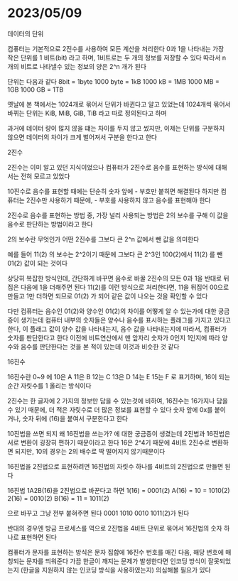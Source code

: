 # 2023/05/09

데이터의 단위

컴퓨터는 기본적으로 2진수를 사용하여 모든 계산을 처리한다
0과 1을 나타내는 가장 작은 단위를 1 비트(bit) 라고 하며, 1비트로는 두 개의 정보를 저장할 수 있다
따라서 n개의 비트로 나타낼수 있는 정보의 양은 2^n 개가 된다

단위는 다음과 같다
8bit = 1byte
1000 byte = 1kB
1000 kB = 1MB
1000 MB = 1GB
1000 GB = 1TB

옛날에 본 책에서는 1024개로 묶어서 단위가 바뀐다고 알고 있었는데
1024개씩 묶어서 바뀌는 단위는 KiB, MiB, GiB, TiB 라고 따로 정의된다고 하며

과거에 데이터 량이 많지 않을 떄는 차이를 두지 않고 썼지만, 이제는 단위를 구분하지 않으면 데이터의 차이가 크게 벌어져서 구분을 한다고 한다



2진수

2진수는 이미 알고 있던 지식이었으나
컴퓨터가 2진수로 음수를 표현하는 방식에 대해서는 전혀 모르고 있었다

10진수로 음수를 표현할 때에는 단순히 숫자 앞에 - 부호만 붙히면 해결된다
하지만 컴퓨터는 2진수만 사용하기 때문에, - 부호를 사용하지 않고 음수를 표현해야 한다

2진수로 음수를 표현하는 방법 중, 가장 널리 사용되는 방법은 2의 보수를 구해 이 값을 음수로 판단하는 방법이라고 한다

2의 보수란 무엇인가
어떤 2진수를 그보다 큰 2^n 값에서 뺀 값을 의미한다

예를 들어 11(2) 의 보수는 2^2이기 때문에 그보다 큰 2^3인 100(2)에서 11(2) 를 뺀 01(2) 값이 되는 것이다

상당히 복잡한 방식인데, 간단하게 바꾸면 음수로 바꿀 2진수의 모든 0과 1을 반대로 뒤집은 다음에 1을 더해주면 된다
11(2)를 이런 방식으로 처리한다면, 11을 뒤집어 00으로 만들고 1만 더하면 되므로 01(2) 가 되어 같은 값이 나오는 것을 확인할 수 있다

다만 컴퓨터는 음수인 01(2)와 양수인 01(2)의 차이를 어떻게 알 수 있는가에 대한 궁금증이 생기는데
컴퓨터 내부의 숫자들은 양수나 음수를 표시하는 플래그를 가지고 있다고 한다, 이 플래그 값이 양수 값을 나타내는지, 음수 값을 나타내는지에 따라서, 컴퓨터가 숫자를 판단한다고 한다
이전에 비트연산에서 맨 앞자리 숫자가 0인지 1인지에 따라 양수와 음수를 판단한다는 것을 본 적이 있는데 이것과 비슷한 것 같다



16진수

16진수란 0~9 에 
10은 A 
11은 B
12는 C
13은 D
14는 E
15는 F
로 표기하며, 16이 되는 순간 자릿수를 1 올리는 방식이다

2진수는 한 글자에 2 가지의 정보만 담을 수 있는것에 비하여, 16진수는 16가지나 담을 수 있기 때문에, 더 적은 자릿수로 더 많은 정보를 표현할 수 있다
숫자 앞에 0x를 붙이거나, 숫자 뒤에 (16)을 붙여서 구분한다고 한다

10진법을 쓰면 되지 왜 16진법을 쓰는가? 에 대한 궁금증이 생겼는데
2진법과 16진법은 서로 변환이 굉장히 편하기 때문이라고 한다
16은 2^4기 때문에 4비트 2진수로 변환하면 되지만, 10의 경우는 2의 배수로 딱 떨어지지 않기때문이다 


16진법을 2진법으로 표현하려면 16진법의 자릿수 하나를 4비트의 2진법으로 만들면 된다

16진법 1A2B(16)을 2진법으로 바꾼다고 하면
1(16) = 0001(2)
A(16) = 10 = 1010(2)
2(16) = 0010(2)
B(16) = 11 = 1011(2)

으로 바꾸고 그냥 전부 붙혀주면 된다
0001 1010 0010 1011(2)가 된다

반대의 경우엔 방금 프로세스를 역으로 2진법을 4비트 단위로 묶어서 16진법의 숫자 하나로 표현하면 된다


컴퓨터가 문자를 표현하는 방식은 문자 집합에 16진수 번호를 매긴 다음, 해당 번호에 매칭되는 문자를 띄워준다
가끔 한글이 깨지는 문제가 발생한다면 인코딩 방식이 잘못되었는지 (한글을 지원하지 않는 인코딩 방식을 사용하였는지) 의심해볼 필요가 있다